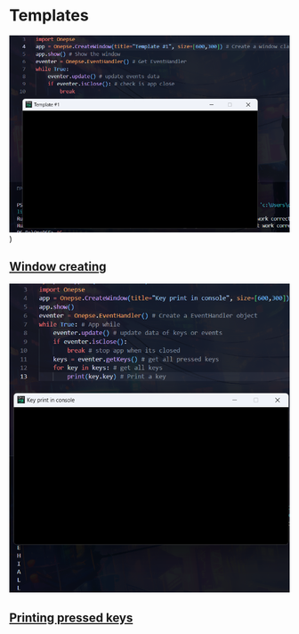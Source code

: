# Templates

![Window creating template](../ReadmeRes/windowCreating.png))
## [Window creating](createWindow.py)

![Printing pressed keys](../ReadmeRes/printKeys.png)
## [Printing pressed keys](printKeys.py)